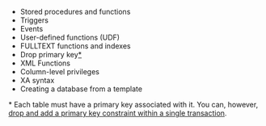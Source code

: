 - Stored procedures and functions
- Triggers
- Events
- User-defined functions (UDF)
- FULLTEXT functions and indexes
- Drop primary key[*](#drop-primary-key)
- XML Functions
- Column-level privileges
- XA syntax
- Creating a database from a template

<a name="drop-primary-key"></a> * Each table must have a primary key associated with it. You can, however, [drop and add a primary key constraint within a single transaction](drop-constraint.html#drop-and-add-a-primary-key-constraint).
